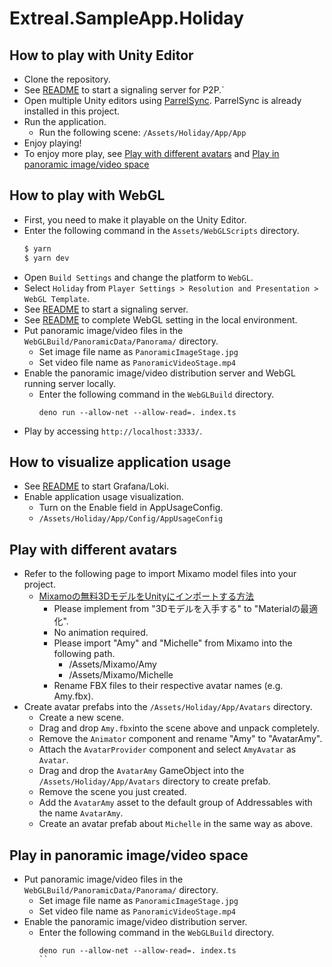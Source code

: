 # Extreal.SampleApp.Holiday

## How to play with Unity Editor

- Clone the repository.
- See [README](Servers/P2P/README.md) to start a signaling server for P2P.`
- Open multiple Unity editors using [ParrelSync](https://github.com/VeriorPies/ParrelSync). ParrelSync is already installed in this project.
- Run the application.
  - Run the following scene: `/Assets/Holiday/App/App`
- Enjoy playing!
- To enjoy more play, see [Play with different avatars](#play-with-different-avatars) and [Play in panoramic image/video space](#play-in-panoramic-image/video-space)

## How to play with WebGL

- First, you need to make it playable on the Unity Editor.
- Enter the following command in the `Assets/WebGLScripts` directory.
   ```bash
   $ yarn
   $ yarn dev
   ```
- Open `Build Settings` and change the platform to `WebGL`.
- Select `Holiday` from `Player Settings > Resolution and Presentation > WebGL Template`.
- See [README](Servers/P2P/README.md) to start a signaling server.
- See [README](WebGLBuild/README.md) to complete WebGL setting in the local environment.
- Put panoramic image/video files in the `WebGLBuild/PanoramicData/Panorama/` directory.
  - Set image file name as `PanoramicImageStage.jpg`
  - Set video file name as `PanoramicVideoStage.mp4`
- Enable the panoramic image/video distribution server and WebGL running server locally. 
  - Enter the following command in the `WebGLBuild` directory.
    ```
    deno run --allow-net --allow-read=. index.ts
    ```
- Play by accessing `http://localhost:3333/`.

## How to visualize application usage

- See [README](Servers/AppUsage/README.md) to start Grafana/Loki.
- Enable application usage visualization.
  - Turn on the Enable field in AppUsageConfig.
  - `/Assets/Holiday/App/Config/AppUsageConfig`

## Play with different avatars

- Refer to the following page to import Mixamo model files into your project.
  - [Mixamoの無料3DモデルをUnityにインポートする方法](https://zenn.dev/gaku_moriya/articles/d1b451b288786b)
    - Please implement from "3Dモデルを入手する" to "Materialの最適化".
    - No animation required.
    - Please import "Amy" and "Michelle" from Mixamo into the following path.
      - /Assets/Mixamo/Amy
      - /Assets/Mixamo/Michelle
    - Rename FBX files to their respective avatar names (e.g. Amy.fbx).
- Create avatar prefabs into the `/Assets/Holiday/App/Avatars` directory.
  - Create a new scene.
  - Drag and drop `Amy.fbx`into the scene above and unpack completely.
  - Remove the `Animator` component and rename "Amy" to "AvatarAmy".
  - Attach the `AvatarProvider` component and select `AmyAvatar` as `Avatar`.
  - Drag and drop the `AvatarAmy` GameObject into the `/Assets/Holiday/App/Avatars` directory to create prefab.
  - Remove the scene you just created.
  - Add the `AvatarAmy` asset to the default group of Addressables with the name `AvatarAmy`.
  - Create an avatar prefab about `Michelle` in the same way as above.

## Play in panoramic image/video space

- Put panoramic image/video files in the `WebGLBuild/PanoramicData/Panorama/` directory.
  - Set image file name as `PanoramicImageStage.jpg`
  - Set video file name as `PanoramicVideoStage.mp4`
- Enable the panoramic image/video distribution server.
  - Enter the following command in the `WebGLBuild` directory.
    ```
    deno run --allow-net --allow-read=. index.ts
    ``